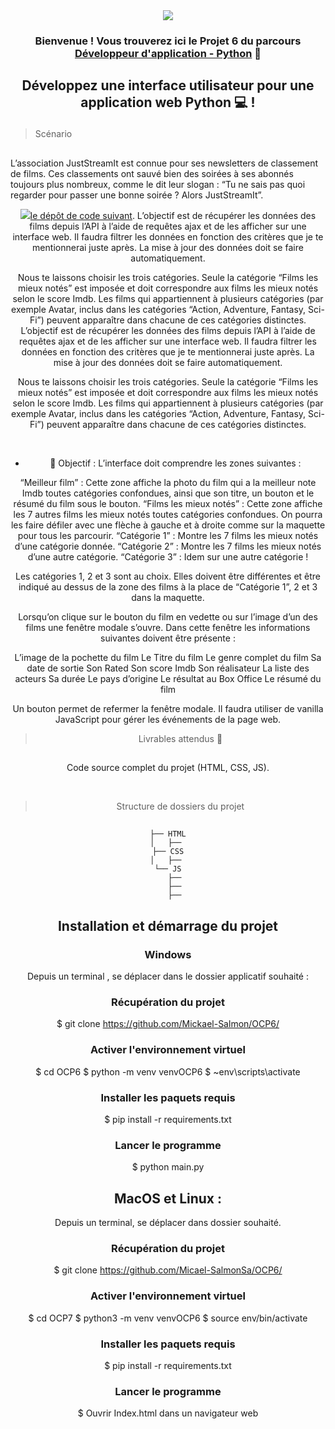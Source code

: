 <div align="center">
  <a href="" target="_blank" rel="noreferrer">
    <img src="https://www.python.org/static/community_logos/python-logo-master-v3-TM.png">
  </a>
</div>


<h3 align="center">

Bienvenue ! Vous trouverez ici le Projet 6 du parcours<a href="https://openclassrooms.com/fr/paths/518-developpeur-dapplication-python" target="_blank" rel="noreferrer"> Développeur d'application - Python</a> 👋

</h3>

<h2 align="center">

Développez une interface utilisateur pour une application web Python 💻 !

</h2>

> Scénario 
##  

L’association JustStreamIt est connue pour ses newsletters de classement de films. Ces classements ont sauvé bien des soirées à ses abonnés toujours plus nombreux, comme le dit leur slogan : “Tu ne sais pas quoi regarder pour passer une bonne soirée ? Alors JustStreamIt”. 



<div align="center">
  <a href="" target="_blank" rel="noreferrer">
    <img src="https://user.oc-static.com/upload/2020/09/18/16004298163529_P5.png>
  </a>
</div>

</br>

Le site doit fonctionner de façon similaire sur les trois navigateurs les plus utilisés actuellement.

En ce qui concerne les données nous utiliserons une API maison que nous avons baptisée OCMovies-API. Cette dernière n’est pas encore en ligne, mais le développeur qui s’est occupé du développement nous a fourni une version locale pour pouvoir faciliter la réalisation du front-end de notre application. Cette version de test de OCMovies-API se trouve sur [le dépôt de code suivant](https://github.com/OpenClassrooms-Student-Center/OCMovies-API-EN-FR). L’objectif est de récupérer les données des films depuis l’API à l’aide de requêtes ajax et de les afficher sur une interface web. Il faudra filtrer les données en fonction des critères que je te mentionnerai juste après. La mise à jour des données doit se faire automatiquement.

Nous te laissons choisir les trois catégories. Seule la catégorie “Films les mieux notés” est imposée et doit correspondre aux films les mieux notés selon le score Imdb. Les films qui appartiennent à plusieurs catégories (par exemple Avatar, inclus dans les catégories “Action, Adventure, Fantasy, Sci-Fi”) peuvent apparaître dans chacune de ces catégories distinctes.
L’objectif est de récupérer les données des films depuis l’API à l’aide de requêtes ajax et de les afficher sur une interface web. Il faudra filtrer les données en fonction des critères que je te mentionnerai juste après. La mise à jour des données doit se faire automatiquement.

Nous te laissons choisir les trois catégories. Seule la catégorie “Films les mieux notés” est imposée et doit correspondre aux films les mieux notés selon le score Imdb. Les films qui appartiennent à plusieurs catégories (par exemple Avatar, inclus dans les catégories “Action, Adventure, Fantasy, Sci-Fi”) peuvent apparaître dans chacune de ces catégories distinctes. 


</br>

- 💬 Objectif : L’interface doit comprendre les zones suivantes : 

“Meilleur film” : Cette zone affiche la photo du film qui a la meilleur note Imdb toutes catégories confondues, ainsi que son titre, un bouton et le résumé du film sous le bouton.
“Films les mieux notés” : Cette zone affiche les 7 autres films les mieux notés toutes catégories confondues. On pourra les faire défiler avec une flèche à gauche et à droite comme sur la maquette pour tous les parcourir.
“Catégorie 1” : Montre les 7 films les mieux notés d’une catégorie donnée. 
“Catégorie 2” : Montre les 7 films les mieux notés d’une autre catégorie.
“Catégorie 3” : Idem sur une autre catégorie !

Les catégories 1, 2 et 3 sont au choix. Elles doivent être différentes et être indiqué au dessus de la zone des films à la place de “Catégorie 1”, 2 et 3 dans la maquette.

Lorsqu’on clique sur le bouton du film en vedette ou sur l’image d’un des films une fenêtre modale s’ouvre. Dans cette fenêtre les informations suivantes doivent être présente :

L’image de la pochette du film
Le Titre du film
Le genre complet du film
Sa date de sortie
Son Rated
Son score Imdb
Son réalisateur
La liste des acteurs
Sa durée
Le pays d’origine
Le résultat au Box Office
Le résumé du film

Un bouton permet de refermer la fenêtre modale. Il faudra utiliser de vanilla JavaScript pour gérer les événements de la page web.

> Livrables attendus 🔭  
##   

Code source complet du projet (HTML, CSS, JS).

</br>

> Structure de dossiers du projet  
##

```
├── HTML
│   ├── 
├── CSS
│   ├── 
└── JS
    ├── 
    ├── 
    ├── 

```


<h2> Installation et démarrage du projet</h2> 
<h3>Windows  </h3> 

Depuis un terminal , se déplacer dans le dossier applicatif souhaité :

<h3>Récupération du projet</h3> 

$ git clone https://github.com/Mickael-Salmon/OCP6/

<h3>Activer l'environnement virtuel </h3> 

$ cd OCP6 
$ python -m venv venvOCP6 
$ ~env\scripts\activate

<h3>Installer les paquets requis </h3>

$ pip install -r requirements.txt

<h3>Lancer le programme</h3>

$ python main.py

<h2>MacOS et Linux : </h2>

Depuis un terminal, se déplacer dans dossier souhaité. 

<h3>Récupération du projet</h3>

$ git clone https://github.com/Micael-SalmonSa/OCP6/


<h3>Activer l'environnement virtuel </h3>

$ cd OCP7
$ python3 -m venv venvOCP6 
$ source env/bin/activate

<h3>Installer les paquets requis </h3>

$ pip install -r requirements.txt

<h3>Lancer le programme </h3>

$ Ouvrir Index.html dans un navigateur web
